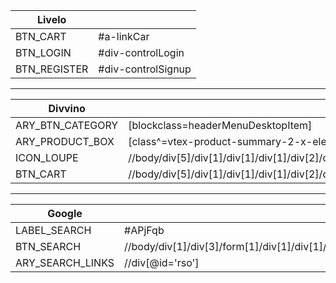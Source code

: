 |             Livelo           || 
|---	|---	                |
|BTN_CART|#a-linkCar            |  
|BTN_LOGIN|#div-controlLogin    |   	
|BTN_REGISTER|#div-controlSignup|  

__________________________________________________

|             Divvino           || 
|---	|---	                |
|ARY_BTN_CATEGORY|[blockclass=headerMenuDesktopItem]|  
|ARY_PRODUCT_BOX|[class^=vtex-product-summary-2-x-element]|   	
|ICON_LOUPE|//body/div[5]/div[1]/div[1]/div[1]/div[2]/div[1]/div[2]/section[1]/div[1]/div[1]/div[1]/div[1]/div[1]/div[1]/label[1]/div[1]/span[1]/div[1]/div[1]/button[1]|
|BTN_CART|//body/div[5]/div[1]/div[1]/div[1]/div[2]/div[1]/div[1]/div[1]/div[3]/aside[1]/div[1]/div[1]/button[1]|

__________________________________________________

|             Google           || 
|---	|---	                |
|LABEL_SEARCH|#APjFqb           |  
|BTN_SEARCH|//body/div[1]/div[3]/form[1]/div[1]/div[1]/div[2]/div[2]/div[6]/center[1]/input[1]  |   	
|ARY_SEARCH_LINKS|//div[@id='rso']|  

